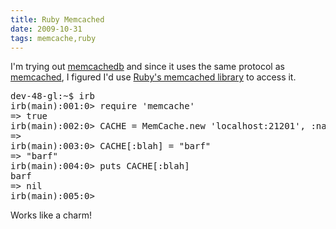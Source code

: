 ```yaml
---
title: Ruby Memcached
date: 2009-10-31
tags: memcache,ruby
---
```

I'm trying out [memcachedb](http://www.docunext.com/) and since it uses the same protocol as [memcached](http://www.docunext.com/wiki/Memcache), I figured I'd use [Ruby's memcached library](http://www.deveiate.org/code/Ruby-MemCache/) to access it.

<pre class="sh_ruby">
dev-48-gl:~$ irb
irb(main):001:0> require 'memcache'
=> true
irb(main):002:0> CACHE = MemCache.new 'localhost:21201', :namespace => 'my_namespace'
=> <MemCache: 1 servers, 1 buckets, ns: "my_namespace", ro: false>
irb(main):003:0> CACHE[:blah] = "barf"
=> "barf"
irb(main):004:0> puts CACHE[:blah]
barf
=> nil
irb(main):005:0>
</pre>

Works like a charm!

